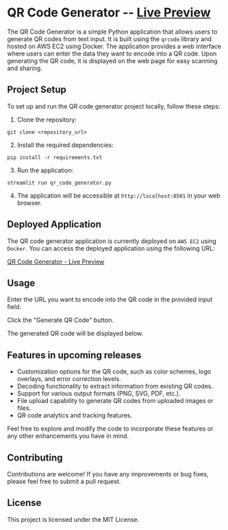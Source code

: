 # QR Code Generator  --  [Live Preview](http://3.137.184.103:8501/)
The QR Code Generator is a simple Python application that allows users to generate QR codes from text input. It is built using the `qrcode` library and hosted on AWS EC2 using Docker. The application provides a web interface where users can enter the data they want to encode into a QR code. Upon generating the QR code, it is displayed on the web page for easy scanning and sharing.
## Project Setup

To set up and run the QR code generator project locally, follow these steps:

1. Clone the repository:
```
git clone <repository_url>
```
2. Install the required dependencies:
```
pip install -r requirements.txt
```

3. Run the application:
```
streamlit run qr_code_generator.py
```

4. The application will be accessible at `http://localhost:8501` in your web browser.

## Deployed Application

The QR code generator application is currently deployed on `AWS EC2` using `Docker`. You can access the deployed application using the following URL:

[QR Code Generator - Live Preview](http://3.137.184.103:8501/)

## Usage
Enter the URL you want to encode into the QR code in the provided input field.

Click the "Generate QR Code" button.

The generated QR code will be displayed below.

## Features in upcoming releases
* Customization options for the QR code, such as color schemes, logo overlays, and error correction levels.
* Decoding functionality to extract information from existing QR codes.
* Support for various output formats (PNG, SVG, PDF, etc.).
* File upload capability to generate QR codes from uploaded images or files.
* QR code analytics and tracking features.

Feel free to explore and modify the code to incorporate these features or any other enhancements you have in mind.

## Contributing
Contributions are welcome! If you have any improvements or bug fixes, please feel free to submit a pull request.

## License
This project is licensed under the MIT License.


